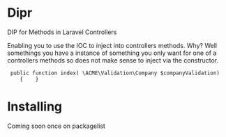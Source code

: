 Dipr
====

DIP for Methods in Laravel Controllers

Enabling you to use the IOC to inject into controllers methods. Why? Well somethings you have a instance of something you only want for one of a controllers methods so does not make sense to inject via the constructor.


```
 public function index( \ACME\Validation\Company $companyValidation)
    {    }
```

Installing
===

Coming soon once on packagelist


